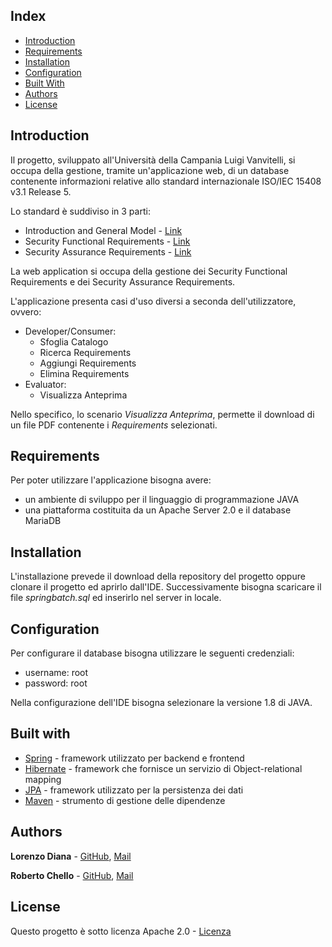 Index
---------------------

 * [Introduction](#introduction)
 * [Requirements](#requirements)
 * [Installation](#installation)
 * [Configuration](#configuration)
 * [Built With](#built-with)
 * [Authors](#authors)
 * [License](#license)


Introduction
------------

Il progetto, sviluppato all'Università della Campania Luigi Vanvitelli, si occupa della gestione,
 tramite un'applicazione web, 
di un database contenente informazioni relative allo
 standard internazionale ISO/IEC 15408 v3.1 Release 5.
 
Lo standard è suddiviso in 3 parti:
- Introduction and General Model - [Link](https://www.commoncriteriaportal.org/files/ccfiles/CCPART1V3.1R5.pdf)
- Security Functional Requirements - [Link](https://www.commoncriteriaportal.org/files/ccfiles/CCPART2V3.1R5.pdf)
- Security Assurance Requirements - [Link](https://www.commoncriteriaportal.org/files/ccfiles/CCPART3V3.1R5.pdf)

La web application si occupa della gestione dei Security Functional Requirements e dei Security
 Assurance Requirements.
 
L'applicazione presenta casi d'uso diversi a seconda dell'utilizzatore, ovvero:
- Developer/Consumer:
  - Sfoglia Catalogo
  - Ricerca Requirements
  - Aggiungi Requirements
  - Elimina Requirements
- Evaluator:
  - Visualizza Anteprima

Nello specifico, lo scenario _Visualizza Anteprima_, permette il download di un file PDF contenente
i _Requirements_ selezionati.



Requirements
------------

Per poter utilizzare l'applicazione bisogna avere:
- un ambiente di sviluppo per il linguaggio di programmazione JAVA
- una piattaforma costituita da un Apache Server 2.0 e il database MariaDB 



Installation
------------

L'installazione prevede il download della repository del progetto oppure 
clonare il progetto ed aprirlo dall'IDE.
Successivamente bisogna scaricare il file _springbatch.sql_ ed inserirlo 
nel server in locale.

Configuration
------------
 
Per configurare il database bisogna utilizzare le seguenti credenziali:
 - username: root
 - password: root
 
Nella configurazione dell'IDE bisogna selezionare la versione 1.8 di JAVA.
 
Built with
----------

* [Spring](https://spring.io) - framework utilizzato per backend e frontend
* [Hibernate](https://hibernate.org) - framework che fornisce un servizio di Object-relational mapping
* [JPA](https://spring.io/projects/spring-data-jpa) - framework utilizzato per la persistenza dei dati
* [Maven](https://maven.apache.org/) - strumento di gestione delle dipendenze

Authors
-------

**Lorenzo Diana** - [GitHub](https://github.com/Fiorenzo92), [Mail](mailto:lorenzo.diana92@gmail.com?subject=[GitHub]%20CommonCriteriaWebApplication)

**Roberto Chello** - [GitHub](https://github.com/robertochello), [Mail](mailto:robertochello@gmail.com?subject=[GitHub]%20CommonCriteriaWebApplication)
                                                            


License
-------

Questo progetto è sotto licenza Apache 2.0 - [Licenza](LICENSE.md)